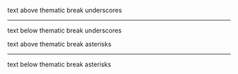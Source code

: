 text above thematic break underscores
___
text below thematic break underscores

text above thematic break asterisks
***
text below thematic break asterisks
